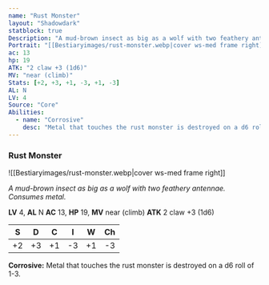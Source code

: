 ```yaml
---
name: "Rust Monster"
layout: "Shadowdark"
statblock: true
Description: "A mud-brown insect as big as a wolf with two feathery antennae. Consumes metal."
Portrait: "[[Bestiaryimages/rust-monster.webp|cover ws-med frame right]]"
ac: 13
hp: 19
ATK: "2 claw +3 (1d6)"
MV: "near (climb)"
Stats: [+2, +3, +1, -3, +1, -3]
AL: N
LV: 4
Source: "Core"
Abilities:
  - name: "Corrosive"
    desc: "Metal that touches the rust monster is destroyed on a d6 roll of 1-3."
---
```


### Rust Monster

![[Bestiaryimages/rust-monster.webp|cover ws-med frame right]]

_A mud-brown insect as big as a wolf with two feathery antennae. Consumes metal._

**LV** 4, **AL** N
**AC** 13, **HP** 19, **MV** near (climb)
**ATK** 2 claw +3 (1d6)

|  S  |  D  |  C  |  I  |  W  |  Ch  |
|:---:|:---:|:---:|:---:|:---:|:----:|
| +2 | +3 | +1 | -3 | +1 | -3 |

**Corrosive:** Metal that touches the rust monster is destroyed on a d6 roll of 1-3.

